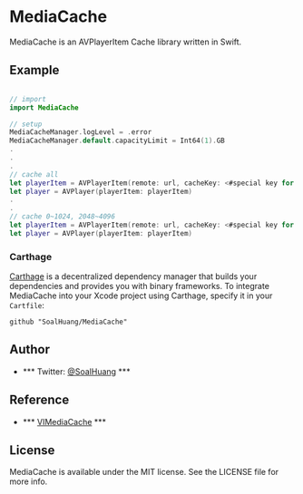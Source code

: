 # MediaCache

MediaCache is an AVPlayerItem Cache library written in Swift.

## Example

```swift

// import
import MediaCache

// setup
MediaCacheManager.logLevel = .error
MediaCacheManager.default.capacityLimit = Int64(1).GB
.
.
.
// cache all
let playerItem = AVPlayerItem(remote: url, cacheKey: <#special key for this media or nil#>)
let player = AVPlayer(playerItem: playerItem)
.
.
// cache 0~1024, 2048~4096
let playerItem = AVPlayerItem(remote: url, cacheKey: <#special key for this media or nil#>, cacheRanges: [0...1024, 2048...4096])
let player = AVPlayer(playerItem: playerItem)
```


### Carthage

[Carthage](https://github.com/SoalHuang/MediaCache) is a decentralized dependency manager that builds your dependencies and provides you with binary frameworks. To integrate MediaCache into your Xcode project using Carthage, specify it in your `Cartfile`:

```ogdl
github "SoalHuang/MediaCache"
```


## Author
* *** Twitter: [@SoalHuang](https://twitter.com/SoalHuang) ***

## Reference
* *** [VIMediaCache](https://github.com/vitoziv/VIMediaCache) ***

## License

MediaCache is available under the MIT license. See the LICENSE file for more info.
